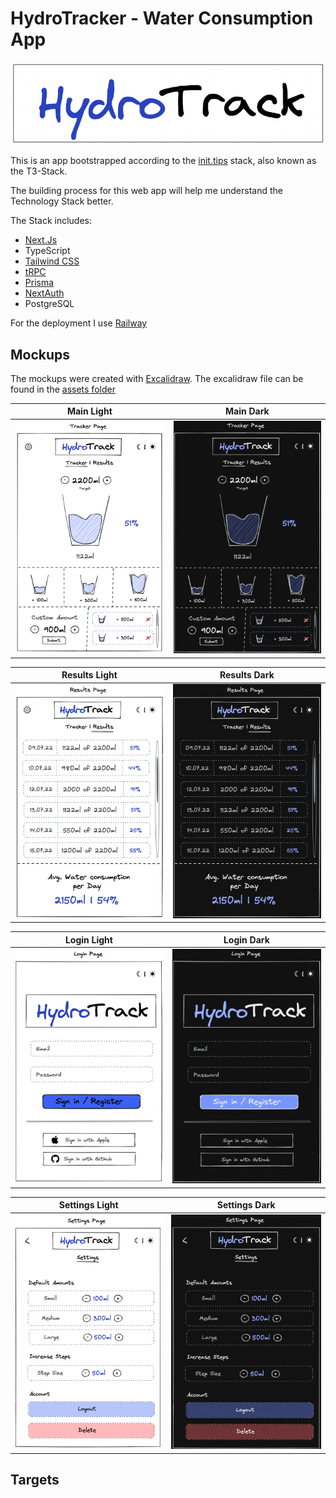 # HydroTracker - Water Consumption App

![HydroTracker Logo](./assets/HydroTracker-Logo.png)

This is an app bootstrapped according to the [init.tips](https://init.tips) stack, also known as the T3-Stack.

The building process for this web app will help me understand the Technology Stack better.

The Stack includes:

-   [Next.Js](https://nextjs.org/)
-   TypeScript
-   [Tailwind CSS](https://tailwindcss.com/)
-   [tRPC](https://trpc.io/)
-   [Prisma](https://www.prisma.io/)
-   [NextAuth](https://next-auth.js.org/)
-   PostgreSQL

For the deployment I use [Railway](https://railway.app/)

## Mockups

The mockups were created with [Excalidraw](https://excalidraw.com/). The excalidraw file can be found in the [assets folder](./assets/HydroTrack.excalidraw)

|                           Main Light                           |                              Main Dark                              |
| :------------------------------------------------------------: | :-----------------------------------------------------------------: |
| ![HydroTracker Main Page](./assets/HydroTracker-Main-Page.png) | ![HydroTracker Main Page](./assets/HydroTracker-Main-Page_dark.png) |

|                           Results Light                            |                              Results Dark                               |
| :----------------------------------------------------------------: | :---------------------------------------------------------------------: |
| ![HydroTracker Login Page](./assets/HydroTracker-Results-Page.png) | ![HydroTracker Login Page](./assets/HydroTracker-Results-Page_dark.png) |

|                           Login Light                            |                              Login Dark                               |
| :--------------------------------------------------------------: | :-------------------------------------------------------------------: |
| ![HydroTracker Login Page](./assets/HydroTracker-Login-Page.png) | ![HydroTracker Login Page](./assets/HydroTracker-Login-Page_dark.png) |

|                             Settings Light                             |                                Settings Dark                                |
| :--------------------------------------------------------------------: | :-------------------------------------------------------------------------: |
| ![HydroTracker Settings Page](./assets/HydroTracker-Settings-Page.png) | ![HydroTracker Settings Page](./assets/HydroTracker-Settings-Page_dark.png) |

## Targets
